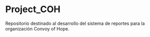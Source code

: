 # Project_COH
Repositorio destinado al desarrollo del sistema de reportes para la organización Convoy of Hope. 

